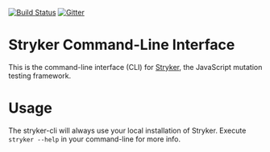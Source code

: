 [![Build Status](https://travis-ci.org/stryker-mutator/stryker-cli.svg?branch=master)](https://travis-ci.org/stryker-mutator/stryker-cli)
[![Gitter](https://badges.gitter.im/stryker-mutator/stryker.svg)](https://gitter.im/stryker-mutator/stryker?utm_source=badge&utm_medium=badge&utm_campaign=pr-badge)

# Stryker Command-Line Interface
This is the command-line interface (CLI) for [Stryker](http://stryker-mutator.github.io), the JavaScript mutation testing framework.

# Usage 
The stryker-cli will always use your local installation of Stryker. Execute `stryker --help` in your command-line for more info.
